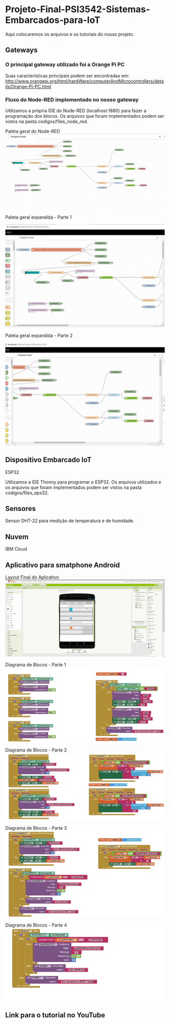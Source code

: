 # Projeto-Final-PSI3542-Sistemas-Embarcados-para-IoT
Aqui colocaremos os arquivos e os tutoriais do nosso projeto.

## Gateways
### O principal gateway utilizado foi a Orange Pi PC
Suas características principais podem ser encontradas em: http://www.orangepi.org/html/hardWare/computerAndMicrocontrollers/details/Orange-Pi-PC.html

### Fluxo do Node-RED implementado no nosso gateway
Utilizamos a própria IDE do Node-RED (localhost:1880) para fazer a programação dos blocos. Os arquivos que foram implementados podem ser vistos na pasta codigos/files_node_red.

Paleta geral do Node-RED
![img1](https://github.com/fisotcsao/Projeto-Final-PSI3542-Sistemas-Embarcados-para-IoT/blob/main/IMAGENS/LAYOUT_NODERED/projeto_final_print_1.png?raw=true "Paleta do Node-RED - Geral")

Paleta geral expandida - Parte 1


![img1](https://github.com/fisotcsao/Projeto-Final-PSI3542-Sistemas-Embarcados-para-IoT/blob/main/IMAGENS/LAYOUT_NODERED/projeto_final_print_2.png?raw=true "Paleta do Node-RED expandida - Parte 1")

Paleta geral expandida - Parte 2


![img1](https://github.com/fisotcsao/Projeto-Final-PSI3542-Sistemas-Embarcados-para-IoT/blob/main/IMAGENS/LAYOUT_NODERED/projeto_final_print_3.png?raw=true "Paleta do Node-RED expandida - Parte 2")

## Dispositivo Embarcado IoT
ESP32

Utilizamos a IDE Thonny para programar o ESP32. Os arquivos utilizados e os arquivos que foram implementados podem ser vistos na pasta codigos/files_eps32.

## Sensores
Sensor DHT-22 para medição de temperatura e de humidade.

## Nuvem
IBM Cloud

## Aplicativo para smatphone Android
Layout Final do Aplicativo
![img1](https://github.com/fisotcsao/Projeto-Final-PSI3542-Sistemas-Embarcados-para-IoT/blob/main/IMAGENS/APLICATIVO/layout_final_aplicativo.png?raw=true "Layout final do nosso aplicativo")

Diagrama de Blocos - Parte 1
![img1](https://github.com/fisotcsao/Projeto-Final-PSI3542-Sistemas-Embarcados-para-IoT/blob/main/IMAGENS/APLICATIVO/diagrama_blocos_app_inventor_parte_1.png?raw=true "Diagrama de Blocos - Parte 1")

Diagrama de Blocos - Parte 2
![img2](https://github.com/fisotcsao/Projeto-Final-PSI3542-Sistemas-Embarcados-para-IoT/blob/main/IMAGENS/APLICATIVO/diagrama_blocos_app_inventor_parte_2.png?raw=true "Diagrama de Blocos - Parte 2")

Diagrama de Blocos - Parte 3
![img3](https://github.com/fisotcsao/Projeto-Final-PSI3542-Sistemas-Embarcados-para-IoT/blob/main/IMAGENS/APLICATIVO/diagrama_blocos_app_inventor_parte_3.png?raw=true "Diagrama de Blocos - Parte 3")

Diagrama de Blocos - Parte 4
![img4](https://github.com/fisotcsao/Projeto-Final-PSI3542-Sistemas-Embarcados-para-IoT/blob/main/IMAGENS/APLICATIVO/diagrama_blocos_app_inventor_parte_4.png?raw=true "Diagrama de Blocos - Parte 4")

## Link para o tutorial no YouTube
